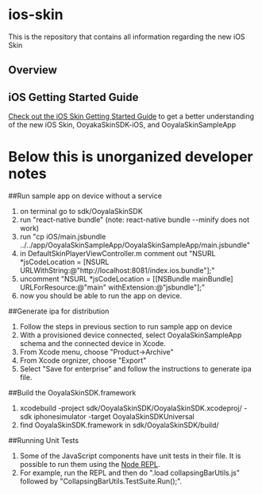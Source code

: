 # ios-skin

This is the repository that contains all information regarding the new iOS Skin

## Overview

## iOS Getting Started Guide

[Check out the iOS Skin Getting Started Guide](dev_docs/README-ios.md) to get a better understanding of the new iOS Skin, OoyakaSkinSDK-iOS, and OoyalaSkinSampleApp


# Below this is unorganized developer notes

##Run sample app on device without a service

  1. on terminal go to sdk/OoyalaSkinSDK
  2. run "react-native bundle" (note: react-native bundle --minify does not work) 
  3. run "cp iOS/main.jsbundle ../../app/OoyalaSkinSampleApp/OoyalaSkinSampleApp/main.jsbundle"
  4. in DefaultSkinPlayerViewController.m comment out "NSURL *jsCodeLocation = [NSURL URLWithString:@"http://localhost:8081/index.ios.bundle"];"
  5. uncomment "NSURL *jsCodeLocation = [[NSBundle mainBundle] URLForResource:@"main" withExtension:@"jsbundle"];"
  6. now you should be able to run the app on device.

##Generate ipa for distribution

  1. Follow the steps in previous section to run sample app on device
  2. With a provisioned device connected, select OoyalaSkinSampleApp schema and the connected device in Xcode.
  3. From Xcode menu, choose "Product->Archive"
  4. From Xcode orgnizer, choose "Export"
  5. Select "Save for enterprise" and follow the instructions to generate ipa file. 

##Build the OoyalaSkinSDK.framework

  1. xcodebuild -project sdk/OoyalaSkinSDK/OoyalaSkinSDK.xcodeproj/ -sdk iphonesimulator -target OoyalaSkinSDKUniversal
  2. find OoyalaSkinSDK.framework in sdk/OoyalaSkinSDK/build/

##Running Unit Tests

  1. Some of the JavaScript components have unit tests in their file. It is possible
     to run them using the [Node REPL](https://nodejs.org/api/repl.html).
  1. For example, run the REPL and then do ".load collapsingBarUtils.js" followed by
     "CollapsingBarUtils.TestSuite.Run();".
  
